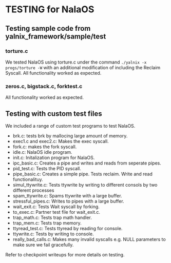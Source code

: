 # TESTING for NalaOS

## Testing sample code from yalnix_framework/sample/test

### torture.c
We tested NalaOS using torture.c under the command ```./yalnix -x progs/torture -W``` with an additional modification of including the Reclaim Syscall. All functionality worked as expected.

### zeros.c, bigstack.c, forktest.c
All functionality worked as expected.

## Testing with custom test files
We included a range of custom test programs to test NalaOS.
- brk.c: tests brk by mallocing large amount of memory.
- exec1.c and exec2.c: Makes the exec syscall.
- fork.c: makes the fork syscall. 
- idle.c: NalaOS idle program.
- init.c: Initalization program for NalaOS.
- ipc_basic.c: Creates a pipe and writes and reads from seperate pipes.
- pid_test.c: Tests the PID syscall.
- pipe_basic.c: Creates a simple pipe. Tests reclaim. Write and read functionalituy.
- simul_ttywrite.c: Tests ttywrite by writing to different consols by two different processes
- spam_ttywrite.c: Spams ttywrite with a large buffer.
- stressful_pipes.c: Writes to pipes with a large buffer.
- wait_exit.c: Tests Wait syscall by forking.
- to_exec.c: Partner test file for wait_exit.c.
- trap_math.c: Tests trap math handler.
- trap_mem.c: Tests trap memory.
- ttyread_test.c: Tests ttyread by reading for console.
- ttywrite.c: Tests by writing to console.
- really_bad_calls.c: Makes many invalid syscalls e.g. NULL parameters to make sure we fail gracefully.

Refer to checkpoint writeups for more details on testing.
